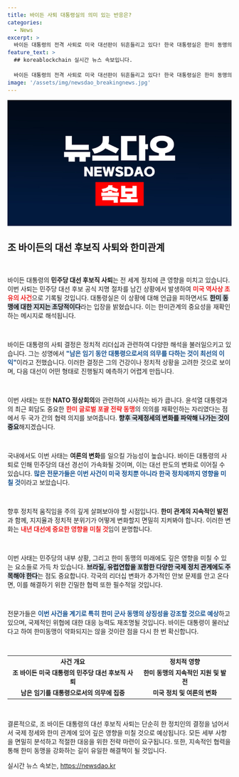 ```yaml
---
title: 바이든 사퇴 대통령실의 의미 있는 반응은?
categories:
  - News
excerpt: >
  바이든 대통령의 전격 사퇴로 미국 대선판이 뒤흔들리고 있다! 한국 대통령실은 한미 동맹의 중요성을 강조하며 미국 정치에 대한 언급을 피했는데, 과연 이 변수가 한국에 미칠 영향은? 클릭해 확인하세요!
feature_text: >
  ## koreablockchain 실시간 뉴스 속보입니다.

  바이든 대통령의 전격 사퇴로 미국 대선판이 뒤흔들리고 있다! 한국 대통령실은 한미 동맹의 중요성을 강조하며 미국 정치에 대한 언급을 피했는데, 과연 이 변수가 한국에 미칠 영향은? 클릭해 확인하세요!
image: '/assets/img/newsdao_breakingnews.jpg'
---
```


<p><img src="/assets/img/newsdao_breakingnews.jpg" alt="koreablockchain 속보" /></p>

<h2 data-ke-size="size26">조 바이든의 대선 후보직 사퇴와 한미관계</h2>

<p data-ke-size="size16">&nbsp;</p>

<p>바이든 대통령의 <b>민주당 대선 후보직 사퇴</b>는 전 세계 정치에 큰 영향을 미치고 있습니다. 이번 사퇴는 민주당 대선 후보 공식 지명 절차를 남긴 상황에서 발생하여 <b><span style="color: #ee2323;">미국 역사상 초유의 사건</span></b>으로 기록될 것입니다. 대통령실은 이 상황에 대해 언급을 피하면서도 <b><span style="background-color: #21538527;">한미 동맹에 대한 지지는 초당적이다</span></b>라는 입장을 밝혔습니다. 이는 한미관계의 중요성을 재확인하는 메시지로 해석됩니다. </p>

<p data-ke-size="size16">&nbsp;</p>

<p>바이든 대통령의 사퇴 결정은 정치적 리더십과 관련하여 다양한 해석을 불러일으키고 있습니다. 그는 성명에서 <b><span style="color: #1a5490;">"남은 임기 동안 대통령으로서의 의무를 다하는 것이 최선의 이익"</span></b>이라고 전했습니다. 이러한 결정은 그의 건강이나 정치적 상황을 고려한 것으로 보이며, 다음 대선이 어떤 형태로 진행될지 예측하기 어렵게 만듭니다. </p>

<p data-ke-size="size16">&nbsp;</p>

<p>이번 사태는 또한 <b>NATO 정상회의</b>와 관련하여 시사하는 바가 큽니다. 윤석열 대통령과의 최근 회담도 중요한 <b><span style="color: #ee2323;">한미 글로벌 포괄 전략 동맹</span></b>의 의의를 재확인하는 자리였다는 점에서 두 국가 간의 협력 의지를 보여줍니다. <b><span style="background-color: #21538527;">향후 국제정세의 변화를 파악해 나가는 것이 중요</span></b>해지겠습니다. </p>

<p data-ke-size="size16">&nbsp;</p>

<p>국내에서도 이번 사태는 <b>여론의 변화</b>를 일으킬 가능성이 높습니다. 바이든 대통령의 사퇴로 인해 민주당의 대선 경선이 가속화될 것이며, 이는 대선 판도의 변화로 이어질 수 있습니다. <b><span style="color: #1a5490;">많은 전문가들은 이번 사건이 미국 정치뿐 아니라 한국 정치에까지 영향을 미칠 것</span></b>이라고 보았습니다. </p>

<p data-ke-size="size16">&nbsp;</p>

<p>향후 정치적 움직임을 주의 깊게 살펴보아야 할 시점입니다. <b>한미 관계의 지속적인 발전</b>과 함께, 지지율과 정치적 분위기가 어떻게 변화할지 면밀히 지켜봐야 합니다. 이러한 변화는 <b><span style="color: #ee2323;">내년 대선에 중요한 영향을 미칠 것</span></b>임이 분명합니다. </p>

<p data-ke-size="size16">&nbsp;</p>

<p>이번 사태는 민주당의 내부 상황, 그리고 한미 동맹의 미래에도 깊은 영향을 미칠 수 있는 요소들로 가득 차 있습니다. <b><span style="background-color: #21538527;">브라질, 유럽연합을 포함한 다양한 국제 정치 관계에도 주목해야 한다</span></b>는 점도 중요합니다. 각국의 리더십 변화가 추가적인 안보 문제를 안고 온다면, 이를 해결하기 위한 긴밀한 협력 또한 필수적일 것입니다. </p>

<p data-ke-size="size16">&nbsp;</p>

<p>전문가들은 <b><span style="color: #1a5490;">이번 사건을 계기로 특히 한미 군사 동맹의 상징성을 강조할 것으로 예상</span></b>하고 있으며, 국제적인 위협에 대한 대응 능력도 재조명될 것입니다. 바이든 대통령이 물러났다고 하여 한미동맹이 약화되지는 않을 것이란 점을 다시 한 번 확신합니다. </p>

<p data-ke-size="size16">&nbsp;</p>

<p>
  <table style="width: 100%; border-collapse: collapse;">
    <tr>
      <td style="text-align: center; height: 17px;"><b>사건 개요</b></td>
      <td style="text-align: center; height: 17px;"><b>정치적 영향</b></td>
    </tr>
    <tr>
      <td style="text-align: center; height: 17px;"><b>조 바이든 미국 대통령의 민주당 대선 후보직 사퇴</b></td>
      <td style="text-align: center; height: 17px;"><b>한미 동맹의 지속적인 지원 및 발전</b></td>
    </tr>
    <tr>
      <td style="text-align: center; height: 17px;"><b>남은 임기를 대통령으로서의 의무에 집중</b></td>
      <td style="text-align: center; height: 17px;"><b>미국 정치 및 여론의 변화</b></td>
    </tr>
  </table>
</p>

<p data-ke-size="size16">&nbsp;</p>

<p>결론적으로, 조 바이든 대통령의 대선 후보직 사퇴는 단순히 한 정치인의 결정을 넘어서서 국제 정세와 한미 관계에 있어 깊은 영향을 미칠 것으로 예상됩니다. 모든 세부 사항을 면밀히 분석하고 적절한 대응을 위한 전략 마련이 요구됩니다. 또한, 지속적인 협력을 통해 한미 동맹을 강화하는 길이 유일한 해결책이 될 것입니다.</p>
실시간 뉴스 속보는, <a href="https://newsdao.kr" rel="dofollow">https://newsdao.kr</a>


